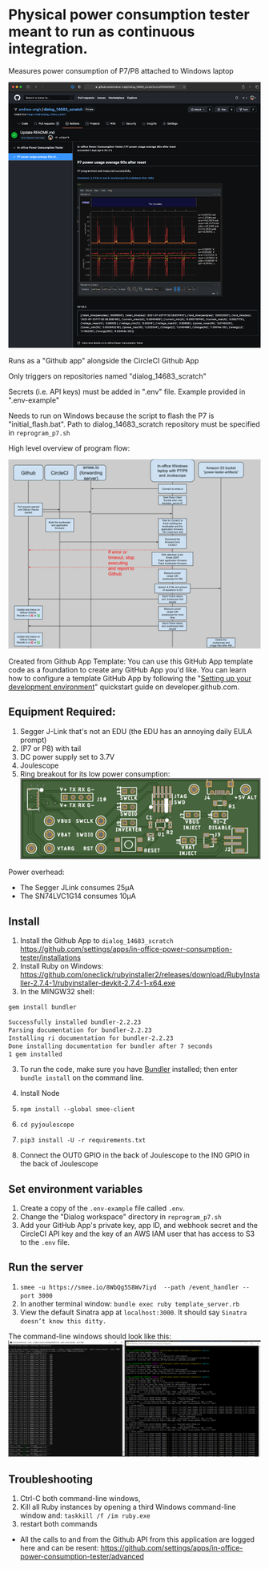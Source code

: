 # Physical power consumption tester meant to run as continuous integration. 

Measures power consumption of P7/P8 attached to Windows laptop

![sample-run](images/sample-run.png)


Runs as a "Github app" alongside the CircleCI Github App 

Only triggers on repositories named "dialog_14683_scratch" 

Secrets (i.e. API keys) must be added in ".env" file. Example provided in ".env-example"

Needs to run on Windows because the script to flash the P7 is "initial_flash.bat". Path to dialog_14683_scratch repository must be specified in `reprogram_p7.sh`

High level overview of program flow: 

![sequence-diagram](images/sequence-diagram.svg)

Created from Github App Template: 
You can use this GitHub App template code as a foundation to create any GitHub App you'd like. You can learn how to configure a template GitHub App by following the "[Setting up your development environment](https://developer.github.com/apps/quickstart-guides/setting-up-your-development-environment/)" quickstart guide on developer.github.com.


## Equipment Required:
1. Segger J-Link that's not an EDU (the EDU has an annoying daily EULA prompt)
2. (P7 or P8) with tail 
3. DC power supply set to 3.7V  
4. Joulescope
5. Ring breakout for its low power consumption: 
![ring breakout](images/ring-breakout.png)

Power overhead: 
- The Segger JLink consumes 25μA
- The SN74LVC1G14 consumes 10μA

## Install
1. Install the Github App to `dialog_14683_scratch`  https://github.com/settings/apps/in-office-power-consumption-tester/installations 
1. Install Ruby on Windows: https://github.com/oneclick/rubyinstaller2/releases/download/RubyInstaller-2.7.4-1/rubyinstaller-devkit-2.7.4-1-x64.exe
2. In the MINGW32 shell:
```
gem install bundler
```

```
Successfully installed bundler-2.2.23
Parsing documentation for bundler-2.2.23
Installing ri documentation for bundler-2.2.23
Done installing documentation for bundler after 7 seconds
1 gem installed
```

3. To run the code, make sure you have [Bundler](http://gembundler.com/) installed; then enter `bundle install` on the command line.

4. Install Node
5. `npm install --global smee-client`
6. `cd pyjoulescope`
7. `pip3 install -U -r requirements.txt`
8. Connect the OUT0 GPIO in the back of Joulescope to the IN0 GPIO in the back of Joulescope

## Set environment variables

1. Create a copy of the `.env-example` file called `.env`.
2. Change the "Dialog workspace" directory in `reprogram_p7.sh`
3. Add your GitHub App's private key, app ID, and webhook secret and the CircleCI API key and the key of an AWS IAM user that has access to S3 to the `.env` file.

## Run the server

1. `smee -u https://smee.io/8WbQg5S8Wv7iyd  --path /event_handler --port 3000`   
2. In another terminal window: `bundle exec ruby template_server.rb` 
3. View the default Sinatra app at `localhost:3000`. It should say `Sinatra doesn’t know this ditty.`

The command-line windows should look like this: 
![command windows](images/cmd-windows.png)


## Troubleshooting 

1. Ctrl-C both command-line windows, 
2. Kill all Ruby instances by opening a third Windows command-line window and: `taskkill /f /im ruby.exe`  
3.  restart both commands
- All the calls to and from the Github API from this application are logged here and can be resent: https://github.com/settings/apps/in-office-power-consumption-tester/advanced 